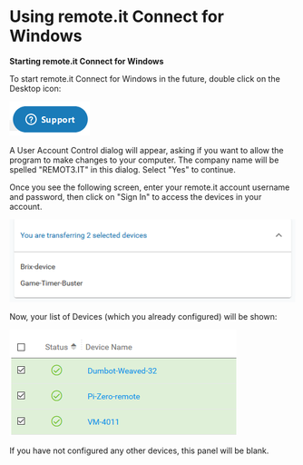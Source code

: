 # Using remote.it Connect for Windows

**Starting remote.it Connect for Windows**

To start remote.it Connect for Windows in the future, double click on the Desktop icon:

![](../../.gitbook/assets/image%20%28138%29.png)

A User Account Control dialog will appear, asking if you want to allow the program to make changes to your computer.  The company name will be spelled "REMOT3.IT" in this dialog. Select "Yes" to continue.

Once you see the following screen, enter your remote.it account username and password, then click on "Sign In" to access the devices in your account.

![](../../.gitbook/assets/image%20%28211%29.png)

Now, your list of Devices \(which you already configured\) will be shown:

![](../../.gitbook/assets/image%20%2893%29.png)

If you have not configured any other devices, this panel will be blank.

